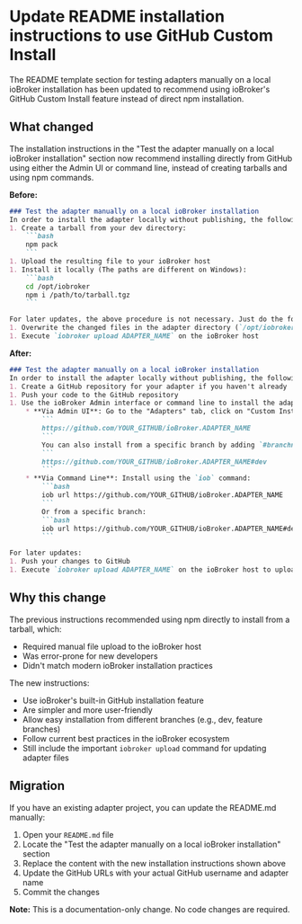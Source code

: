 # Update README installation instructions to use GitHub Custom Install

The README template section for testing adapters manually on a local ioBroker installation has been updated to recommend using ioBroker's GitHub Custom Install feature instead of direct npm installation.

## What changed

The installation instructions in the "Test the adapter manually on a local ioBroker installation" section now recommend installing directly from GitHub using either the Admin UI or command line, instead of creating tarballs and using npm commands.

**Before:**
```markdown
### Test the adapter manually on a local ioBroker installation
In order to install the adapter locally without publishing, the following steps are recommended:
1. Create a tarball from your dev directory:  
	```bash
	npm pack
	```
1. Upload the resulting file to your ioBroker host
1. Install it locally (The paths are different on Windows):
	```bash
	cd /opt/iobroker
	npm i /path/to/tarball.tgz
	```

For later updates, the above procedure is not necessary. Just do the following:
1. Overwrite the changed files in the adapter directory (`/opt/iobroker/node_modules/iobroker.ADAPTER_NAME`)
1. Execute `iobroker upload ADAPTER_NAME` on the ioBroker host
```

**After:**
```markdown
### Test the adapter manually on a local ioBroker installation
In order to install the adapter locally without publishing, the following steps are recommended:
1. Create a GitHub repository for your adapter if you haven't already
1. Push your code to the GitHub repository
1. Use the ioBroker Admin interface or command line to install the adapter from GitHub:
	* **Via Admin UI**: Go to the "Adapters" tab, click on "Custom Install" (GitHub icon), and enter your repository URL:
		```
		https://github.com/YOUR_GITHUB/ioBroker.ADAPTER_NAME
		```
		You can also install from a specific branch by adding `#branchname` at the end:
		```
		https://github.com/YOUR_GITHUB/ioBroker.ADAPTER_NAME#dev
		```
	* **Via Command Line**: Install using the `iob` command:
		```bash
		iob url https://github.com/YOUR_GITHUB/ioBroker.ADAPTER_NAME
		```
		Or from a specific branch:
		```bash
		iob url https://github.com/YOUR_GITHUB/ioBroker.ADAPTER_NAME#dev
		```

For later updates:
1. Push your changes to GitHub
1. Execute `iobroker upload ADAPTER_NAME` on the ioBroker host to upload the updated adapter files
```

## Why this change

The previous instructions recommended using npm directly to install from a tarball, which:
- Required manual file upload to the ioBroker host
- Was error-prone for new developers
- Didn't match modern ioBroker installation practices

The new instructions:
- Use ioBroker's built-in GitHub installation feature
- Are simpler and more user-friendly
- Allow easy installation from different branches (e.g., dev, feature branches)
- Follow current best practices in the ioBroker ecosystem
- Still include the important `iobroker upload` command for updating adapter files

## Migration

If you have an existing adapter project, you can update the README.md manually:

1. Open your `README.md` file
2. Locate the "Test the adapter manually on a local ioBroker installation" section
3. Replace the content with the new installation instructions shown above
4. Update the GitHub URLs with your actual GitHub username and adapter name
5. Commit the changes

**Note:** This is a documentation-only change. No code changes are required.
